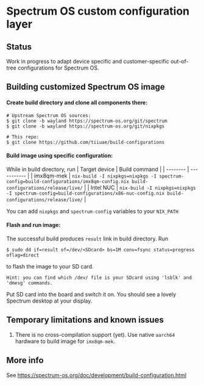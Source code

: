 # Spectrum OS custom configuration layer

## Status

Work in progress to adapt device specific and customer-specific out-of-tree configurations for Spectrum OS.

## Building customized Spectrum OS image

#### Create build directory and clone all components there:

    # Upstream Spectrum OS sources:
    $ git clone -b wayland https://spectrum-os.org/git/spectrum
    $ git clone -b wayland https://spectrum-os.org/git/nixpkgs

    # This repo:
    $ git clone https://github.com/tiiuae/build-configurations

#### Build image using specific configuration:
While in build directory, run
| Target device | Build command |
| -------- | ----------- |
| imx8qm-mek | `nix-build -I nixpkgs=nixpkgs -I spectrum-config=build-configurations/imx8qm-config.nix build-configurations/release/live/` |
| Intel NUC | `nix-build -I nixpkgs=nixpkgs -I spectrum-config=build-configurations/x86-nuc-config.nix build-configurations/release/live/` |

You can add `nixpkgs` and `spectrum-config` variables to your `NIX_PATH`

#### Flash and run image:
The successful build produces `result` link in build directory. Run
```
$ sudo dd if=result of=/dev/<SDcard> bs=1M conv=fsync status=progress oflag=direct
```
to flash the image to your SD card.
```
Hint: you can find which /dev/ file is your SDcard using 'lsblk' and 'dmesg' commands.
```
Put SD card into the board and switch it on. You should see a lovely Spectrum desktop  at your display.

## Temporary limitations and known issues

1. There is no cross-compilation support (yet). Use native `aarch64` hardware to build image for `imx8qm-mek`.

## More info

See https://spectrum-os.org/doc/development/build-configuration.html
